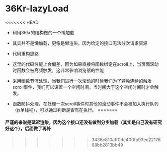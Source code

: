 # 36Kr-lazyLoad
<<<<<<< HEAD
- 利用36kr的结构做的一个懒加载
 - 其实并不是懒加载，更像是懒渲染，因为给定的接口无法分次请求资源

- 代码重构思路
 - 这里的代码性能上会偏差，因为如果直接将函数绑定在scroll上，当页面滚动时函数会被高频触发，这非常影响浏览器的性能
 - 采用函数节流处理，当我们进行一次滚动的时候我们为了避免连续的触发scroll事件，我们可以设置一个空闲时间，当时间大于这个空闲时间时才会触发。
 - 函数防抖处理，在处理一次scroll事件时其他的滚动事件不会被加入执行队列（js单线程），可以通过判断是否有在执行。
=======

#### 严谨的来说是延迟渲染，因为这个接口还没有做到分步加载（其实是自己没有研究好这个），后面做了再补
>>>>>>> 3436c810aff0dc400fa93ee2217668bb2813bb49
